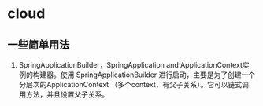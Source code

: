 # cloud
## 一些简单用法
1. SpringApplicationBuilder，SpringApplication and ApplicationContext实例的构建器。使用 SpringApplicationBuilder 进行启动，主要是为了创建一个分层次的ApplicationContext （多个context，有父子关系）。它可以链式调用方法，并且设置父子关系。
